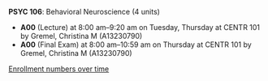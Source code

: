 **PSYC 106**: Behavioral Neuroscience (4 units)

- **A00** (Lecture) at 8:00 am–9:20 am on Tuesday, Thursday at CENTR 101 by Gremel, Christina M (A13230790)
- **A00** (Final Exam) at 8:00 am–10:59 am on Thursday at CENTR 101 by Gremel, Christina M (A13230790)

[Enrollment numbers over time](./PSYC106.tsv)
